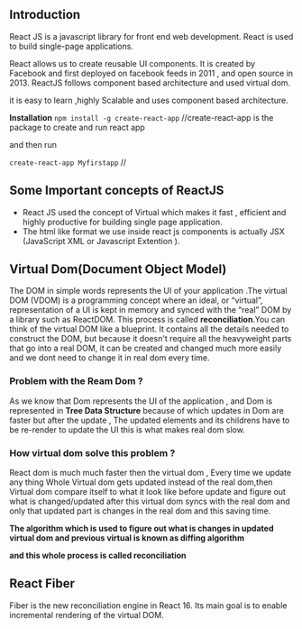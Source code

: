 ## Introduction 
React JS is a javascript library for front end web development. React is used to build single-page applications.

React allows us to create reusable UI components. It is created by Facebook and first deployed on facebook feeds in 2011 , and open source in 2013. ReactJS follows component based architecture and used virtual dom.

it is easy to learn ,highly Scalable and uses component based architecture.

**Installation**
`npm install -g create-react-app`  //create-react-app is the package to create and run react app

and then run

`create-react-app Myfirstapp`  //

## Some Important concepts of ReactJS

- React JS used the concept of Virtual which makes it fast , efficient and highly productive for building single page application.
- The html like format we use inside react js components is actually JSX (JavaScript XML or Javascript Extention ).


## Virtual Dom(Document Object Model)
The DOM in simple words represents the UI of your application .The virtual DOM (VDOM) is a programming concept where an ideal, or “virtual”, representation of a UI is kept in memory and synced with the “real” DOM by a library such as ReactDOM. This process is called **reconciliation**.You can think of the virtual DOM like a blueprint. It contains all the details needed to construct the DOM, but because it doesn't require all the heavyweight parts that go into a real DOM, it can be created and changed much more easily and we dont need to change it in real dom every time.


### Problem with the Ream Dom ?
As we know that Dom represents the UI of the application , and Dom is represented in **Tree Data Structure** because of which updates in Dom are faster but after the update , The updated elements and its childrens have to be re-render to update the UI this is what makes real dom slow.


### How virtual dom solve this problem ?
React dom is much much faster then the virtual dom , Every time we update any thing Whole Virtual dom gets updated instead of the real dom,then Virtual dom compare itself to what it look like before update and figure out what is changed/updated after this virtual dom syncs with the real dom and only that updated part is changes in the real dom and this saving time.

**The algorithm which is used to figure out what is changes in updated virtual dom and previous virtual is known as diffing algorithm**

**and this whole process is called reconciliation**

## React Fiber
Fiber is the new reconciliation engine in React 16. Its main goal is to enable incremental rendering of the virtual DOM.
